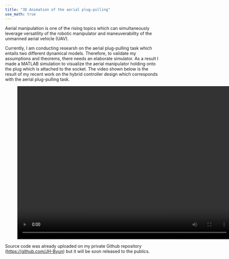 ```yaml
---
title: "3D Animation of the aerial plug-pulling"
use_math: true
---
```

Aerial manipulation is one of the rising topics which can simultaneously leverage versatility of the robotic manipulator and maneuverability of the unmanned aerial vehicle (UAV). 

Currently, I am conducting researsh on the aerial plug-pulling task which entails two different dynamical models. Therefore, to validate my assumptions and theorems, there needs an elaborate simulator. As a result I made a MATLAB simulation to visualize the aerial manipulator holding onto the plug which is attached to the socket. The video shown below is the result of my recent work on the hybrid controller design which corresponds with the aerial plug-pulling task. 

<figure class="video_container">
    <center><video width = "700" height="500" controls="true" allowfullscreen="true" poster="">
    <source src="/videos/main_proposed.mp4" type="video/mp4">
  </video></center>
</figure>

Source code was already uploaded on my private Github repository (https://github.com/JH-Byun) but it will be soon released to the publics.